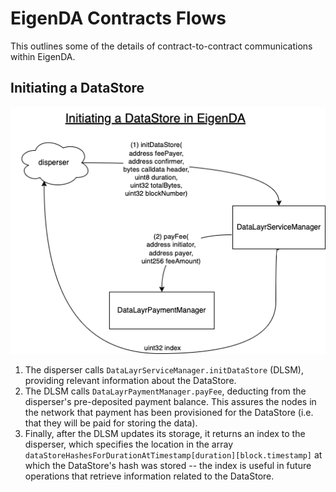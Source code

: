 
# EigenDA Contracts Flows

This outlines some of the details of contract-to-contract communications within EigenDA.

## Initiating a DataStore

![Initiating a DataStore in EigenDA](images/DL_init_datastore.png?raw=true "Initiating a DataStore in EigenDA")

1. The disperser calls `DataLayrServiceManager.initDataStore` (DLSM), providing relevant information about the DataStore.
2. The DLSM calls `DataLayrPaymentManager.payFee`, deducting from the disperser's pre-deposited payment balance. This assures the nodes in the network that payment has been provisioned for the DataStore (i.e. that they will be paid for storing the data).
3. Finally, after the DLSM updates its storage, it returns an index to the disperser, which specifies the location in the array `dataStoreHashesForDurationAtTimestamp[duration][block.timestamp]` at which the DataStore's hash was stored -- the index is useful in future operations that retrieve information related to the DataStore.
